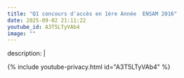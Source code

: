 ```yaml
---
title: "Q1 concours d'accès en 1ère Année  ENSAM 2016"
date: 2025-09-02 21:11:22 
youtube_id: A3T5LTyVAb4
image: ""
---
```

description: |
  
{% include youtube-privacy.html id="A3T5LTyVAb4" %}
